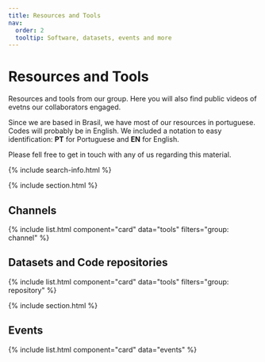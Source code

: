```yaml
---
title: Resources and Tools
nav:
  order: 2
  tooltip: Software, datasets, events and more
---
```


# <i class="fas fa-tools"></i>Resources and Tools

Resources and tools from our group. Here you will also find public videos of evetns our collaborators engaged.

Since we are based in Brasil, we have most of our resources in portuguese. Codes will probably be in English. We included a notation to easy identification: **PT** for Portuguese and **EN** for English.

Please fell free to get in touch with any of us regarding this material.

{% include search-info.html %}

{% include section.html %}

## Channels

{% include list.html component="card" data="tools" filters="group: channel" %}

## Datasets and Code repositories

{% include list.html component="card" data="tools" filters="group: repository" %}

{% include section.html %}

## Events
{% include list.html component="card" data="events" %}
